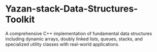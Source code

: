 # Yazan-stack-Data-Structures-Toolkit
A comprehensive C++ implementation of fundamental data structures including dynamic arrays, doubly linked lists, queues, stacks, and specialized utility classes with real-world applications.
